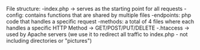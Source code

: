 File structure:
    -index.php -> serves as the starting point for all requests
        -config: contains functions that are shared by multiple files
        -endpoints: php code that handles a specific request
        -methods: a total of 4 files where each handles a specific HTTP Method -> GET/POST/PUT/DELETE
    -.htaccess -> used by Apache servers (we use it to redirect all traffic to index.php - not including directories or "pictures")
